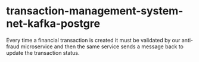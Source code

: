 # transaction-management-system-net-kafka-postgre
Every time a financial transaction is created it must be validated by our anti-fraud  microservice and then the same service sends a message back to update the  transaction status.
